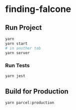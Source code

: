 # finding-falcone

## Run Project

```sh
yarn
yarn start
# in another tab
yarn server
```

### Run Tests

```sh
yarn jest
```

## Build for Production

```sh
yarn parcel:production
```

